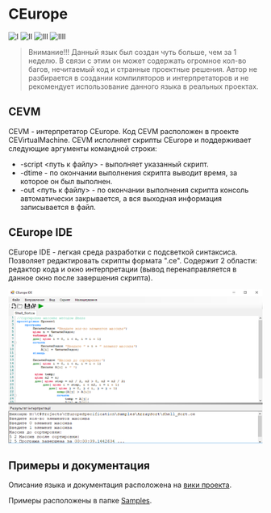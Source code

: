 # CEurope
![I](https://img.shields.io/github/release/0leXis/CEurope.svg) ![II](https://img.shields.io/github/issues/0leXis/CEurope.svg) ![III](https://img.shields.io/github/downloads/0leXis/CEurope/total.svg) ![IIII](https://img.shields.io/github/license/0leXis/CEurope.svg?style=popout)
> Внимание!!!
> Данный язык был создан чуть больше, чем за 1 неделю. В связи с этим он может содержать огромное кол-во багов,
> нечитаемый код и странные проектные решения. Автор не разбирается в создании компиляторов и интерпретаторов и
> не рекомендует использование данного языка в реальных проектах.

## CEVM
CEVM - интерпретатор CEurope. Код CEVM расположен в проекте CEVirtualMachine. 
CEVM исполняет скрипты CEurope и поддерживает следующие аргументы командной строки:
* -script <путь к файлу> - выполняет указанный скрипт.
* -dtime - по окончании выполнения скрипта выводит время, за которое он был выполнен.
* -out <путь к файлу> - по окончании выполнения скрипта консоль автоматически закрывается, а вся выходная информация записывается в файл.
## CEurope IDE
CEurope IDE - легкая среда разработки с подсветкой синтаксиса. Позволяет редактировать скрипты формата ".ce". 
Содержит 2 области: редактор кода и окно интерпретации (вывод перенаправляется в данное окно после завершения скрипта).

![IDE](https://github.com/0leXis/CEurope/blob/master/Screenshots/IDE.png)

## Примеры и документация

Описание языка и документация расположена на [вики проекта](https://github.com/0leXis/CEurope/wiki).

Примеры расположены в папке [Samples](https://github.com/0leXis/CEurope/tree/master/Samples).
